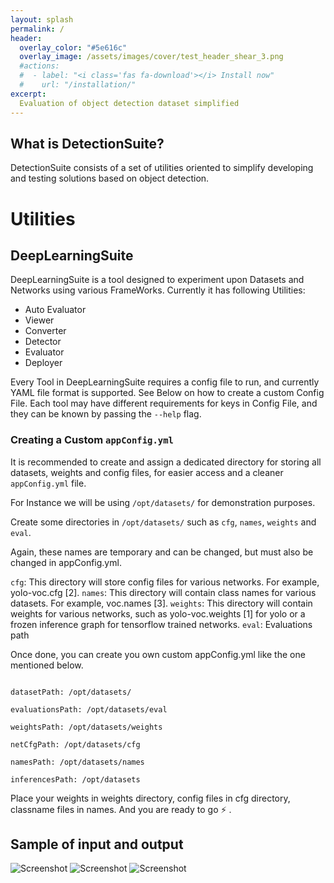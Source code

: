```yaml
---
layout: splash
permalink: /
header:
  overlay_color: "#5e616c"
  overlay_image: /assets/images/cover/test_header_shear_3.png
  #actions:
  #  - label: "<i class='fas fa-download'></i> Install now"
  #    url: "/installation/"
excerpt: 
  Evaluation of object detection dataset simplified
---
```



## What is DetectionSuite?

DetectionSuite consists of a set of utilities oriented to simplify developing and testing solutions based on object detection.

# Utilities

## DeepLearningSuite

DeepLearningSuite is a tool designed to experiment upon Datasets and Networks using various FrameWorks. Currently it has following Utilities:

+ Auto Evaluator
+ Viewer
+ Converter
+ Detector
+ Evaluator
+ Deployer

Every Tool in DeepLearningSuite requires a config file to run, and currently YAML file format is supported. See Below on how to create a custom Config File.
Each tool may have different requirements for keys in Config File, and they can be known by passing the ```--help``` flag.

### Creating a Custom ```appConfig.yml```
It is recommended to create and assign a dedicated directory for storing all datasets, weights and config files, for easier access and a cleaner ```appConfig.yml``` file.

For Instance we will be using ```/opt/datasets/``` for demonstration purposes.

Create some directories in ```/opt/datasets/``` such as ```cfg```, ```names```, ```weights``` and ```eval```.

Again, these names are temporary and can be changed, but must also be changed in appConfig.yml.

```cfg```: This directory will store config files for various networks. For example, yolo-voc.cfg [2].
```names```: This directory will contain class names for various datasets. For example, voc.names [3].
```weights```: This directory will contain weights for various networks, such as yolo-voc.weights [1] for yolo or a frozen inference graph for tensorflow trained networks.
```eval```: Evaluations path

Once done, you can create you own custom appConfig.yml like the one mentioned below.

```

datasetPath: /opt/datasets/

evaluationsPath: /opt/datasets/eval

weightsPath: /opt/datasets/weights

netCfgPath: /opt/datasets/cfg

namesPath: /opt/datasets/names

inferencesPath: /opt/datasets

```

Place your weights in weights directory, config files in cfg directory, classname files in names. And you are ready to go ⚡️ .

## Sample of input and output

<img src="/assets/images/screen1.png" alt="Screenshot" style="max-width:100%;">

<img src="/assets/images/screen2.png" alt="Screenshot" style="max-width:100%;">

<img src="/assets/images/screen3.png" alt="Screenshot" style="max-width:100%;">